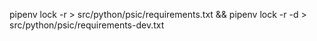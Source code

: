 pipenv lock -r > src/python/psic/requirements.txt && 
pipenv lock -r -d > src/python/psic/requirements-dev.txt